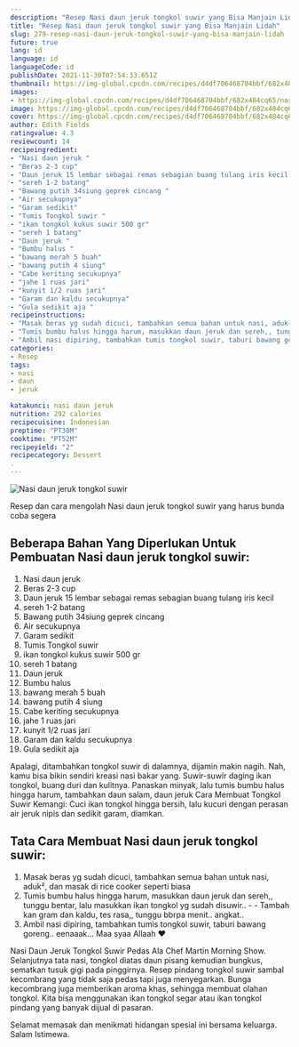 ```yaml
---
description: "Resep Nasi daun jeruk tongkol suwir yang Bisa Manjain Lidah"
title: "Resep Nasi daun jeruk tongkol suwir yang Bisa Manjain Lidah"
slug: 279-resep-nasi-daun-jeruk-tongkol-suwir-yang-bisa-manjain-lidah
future: true
lang: id
language: id
languageCode: id
publishDate: 2021-11-30T07:54:33.651Z 
thumbnail: https://img-global.cpcdn.com/recipes/d4df706468704bbf/682x484cq65/nasi-daun-jeruk-tongkol-suwir-foto-resep-utama.png
images:
- https://img-global.cpcdn.com/recipes/d4df706468704bbf/682x484cq65/nasi-daun-jeruk-tongkol-suwir-foto-resep-utama.png
image: https://img-global.cpcdn.com/recipes/d4df706468704bbf/682x484cq65/nasi-daun-jeruk-tongkol-suwir-foto-resep-utama.png
cover: https://img-global.cpcdn.com/recipes/d4df706468704bbf/682x484cq65/nasi-daun-jeruk-tongkol-suwir-foto-resep-utama.png
author: Edith Fields
ratingvalue: 4.3
reviewcount: 14
recipeingredient:
- "Nasi daun jeruk "
- "Beras 2-3 cup"
- "Daun jeruk 15 lembar sebagai remas sebagian buang tulang iris kecil "
- "sereh 1-2 batang"
- "Bawang putih 34siung geprek cincang "
- "Air secukupnya"
- "Garam sedikit"
- "Tumis Tongkol suwir "
- "ikan tongkol kukus suwir 500 gr"
- "sereh 1 batang"
- "Daun jeruk "
- "Bumbu halus "
- "bawang merah 5 buah"
- "bawang putih 4 siung"
- "Cabe keriting secukupnya"
- "jahe 1 ruas jari"
- "kunyit 1/2 ruas jari"
- "Garam dan kaldu secukupnya"
- "Gula sedikit aja "
recipeinstructions:
- "Masak beras yg sudah dicuci, tambahkan semua bahan untuk nasi, aduk², dan masak di rice cooker seperti biasa"
- "Tumis bumbu halus hingga harum, masukkan daun jeruk dan sereh,, tunggu bentar, lalu masukkan ikan tongkol yg sudah disuwir..  Tambah kan gram dan kaldu, tes rasa,, tunggu bbrpa menit.. angkat.."
- "Ambil nasi dipiring, tambahkan tumis tongkol suwir, taburi bawang goreng.. eenaaak... Maa syaa Allaah ❤️"
categories:
- Resep
tags:
- nasi
- daun
- jeruk

katakunci: nasi daun jeruk 
nutrition: 292 calories
recipecuisine: Indonesian
preptime: "PT38M"
cooktime: "PT52M"
recipeyield: "2"
recipecategory: Dessert
. 
---
```



![Nasi daun jeruk tongkol suwir](https://img-global.cpcdn.com/recipes/d4df706468704bbf/682x484cq65/nasi-daun-jeruk-tongkol-suwir-foto-resep-utama.png)

Resep dan cara mengolah  Nasi daun jeruk tongkol suwir yang harus bunda coba segera

<!--inarticleads1-->

## Beberapa Bahan Yang Diperlukan Untuk Pembuatan Nasi daun jeruk tongkol suwir:

1. Nasi daun jeruk 
1. Beras 2-3 cup
1. Daun jeruk 15 lembar sebagai remas sebagian buang tulang iris kecil 
1. sereh 1-2 batang
1. Bawang putih 34siung geprek cincang 
1. Air secukupnya
1. Garam sedikit
1. Tumis Tongkol suwir 
1. ikan tongkol kukus suwir 500 gr
1. sereh 1 batang
1. Daun jeruk 
1. Bumbu halus 
1. bawang merah 5 buah
1. bawang putih 4 siung
1. Cabe keriting secukupnya
1. jahe 1 ruas jari
1. kunyit 1/2 ruas jari
1. Garam dan kaldu secukupnya
1. Gula sedikit aja 

Apalagi, ditambahkan tongkol suwir di dalamnya, dijamin makin nagih. Nah, kamu bisa bikin sendiri kreasi nasi bakar yang. Suwir-suwir daging ikan tongkol, buang duri dan kulitnya. Panaskan minyak, lalu tumis bumbu halus hingga harum, tambahkan daun salam, daun jeruk Cara Membuat Tongkol Suwir Kemangi: Cuci ikan tongkol hingga bersih, lalu kucuri dengan perasan air jeruk nipis dan sedikit garam, diamkan. 

<!--inarticleads2-->

## Tata Cara Membuat Nasi daun jeruk tongkol suwir:

1. Masak beras yg sudah dicuci, tambahkan semua bahan untuk nasi, aduk², dan masak di rice cooker seperti biasa
1. Tumis bumbu halus hingga harum, masukkan daun jeruk dan sereh,, tunggu bentar, lalu masukkan ikan tongkol yg sudah disuwir.. -  - Tambah kan gram dan kaldu, tes rasa,, tunggu bbrpa menit.. angkat..
1. Ambil nasi dipiring, tambahkan tumis tongkol suwir, taburi bawang goreng.. eenaaak... Maa syaa Allaah ❤️


Nasi Daun Jeruk Tongkol Suwir Pedas Ala Chef Martin Morning Show. Selanjutnya tata nasi, tongkol diatas daun pisang kemudian bungkus, sematkan tusuk gigi pada pinggirnya. Resep pindang tongkol suwir sambal kecombrang yang tidak saja pedas tapi juga menyegarkan. Bunga kecombrang juga memberikan aroma khas, sehingga membuat olahan tongkol. Kita bisa menggunakan ikan tongkol segar atau ikan tongkol pindang yang banyak dijual di pasaran. 

Selamat memasak dan menikmati hidangan spesial ini bersama keluarga. Salam Istimewa.

